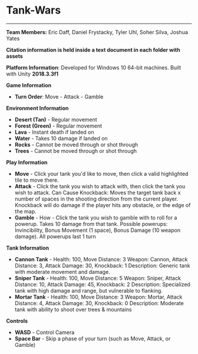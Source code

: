 # Tank-Wars
---
**Team Members:** Eric Daff, Daniel Frystacky, Tyler Uhl, Soher Silva, Joshua Yates

**Citation information is held inside a text document in each folder with assets**

**Platform Information**: Developed for Windows 10 64-bit machines. Built with Unity **2018.3.3f1**

**Game Information**
- **Turn Order**: Move - Attack - Gamble

**Environment Information**
- **Desert (Tan)** - Regular movement
- **Forest (Green)** - Regular movement
- **Lava** - Instant death if landed on
- **Water** - Takes 10 damage if landed on
- **Rocks** - Cannot be moved through or shot through
- **Trees** - Cannot be moved through or shot through

**Play Information**
- **Move** - Click your tank you'd like to move, then click a valid highlighted tile to move there.
- **Attack** - Click the tank you wish to attack with, then click the tank you wish to attack.
	Can Cause Knockback: Moves the target tank back x number of spaces in the shooting direction from the current player.
	Knockback will do damage if the player hits any obstacle, or the edge of the map.
- **Gamble** - 	How - Click the tank you wish to gamble with to roll for a powerup. Takes 10 damage from that tank.
	Possible powerups: Invincibility, Bonus Movement (1 space), Bonus Damage (10 weapon damage). All powerups last 1 turn
  
**Tank Information**
  - **Cannon Tank** - 
	Health: 100, Move Distance: 3
	Weapon: Cannon, Attack Distance: 3, Attack Damage: 30, Knockback: 1
	Description: Generic tank with moderate movement and damage.
  - **Sniper Tank** - 
  Health: 100, Move Distance: 5
	Weapon: Sniper, Attack Distance: 10, Attack Damage: 45, Knockback: 2
	Description: Specialized tank with high damage and range, but vulnerable to flanking.
  - **Mortar Tank** -
  Health: 100, Move Distance: 3
	Weapon: Mortar, Attack Distance: 4, Attack Damage: 30, Knockback: 0
	Description: Moderate tank with ability to shoot over trees & mountains
  
**Controls**
- **WASD** - Control Camera
- **Space Bar** - Skip a phase of your turn (such as Move, Attack, or Gamble)
